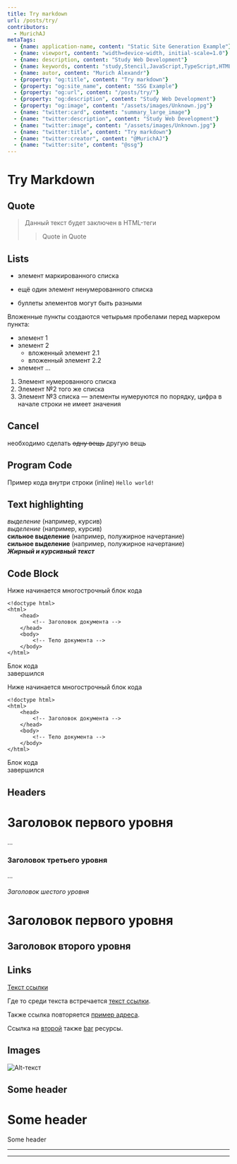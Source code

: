 ```yaml
---
title: Try markdown
url: /posts/try/
contributors:
  - MurichAJ
metaTags: 
  - {name: application-name, content: "Static Site Generation Example"}
  - {name: viewport, content: "width=device-width, initial-scale=1.0"}
  - {name: description, content: "Study Web Development"}
  - {name: keywords, content: "study,Stencil,JavaScript,TypeScript,HTML,SSG"}
  - {name: autor, content: "Murich Alexandr"}
  - {property: "og:title", content: "Try markdown"}
  - {property: "og:site_name", content: "SSG Example"}
  - {property: "og:url", content: "/posts/try/"}
  - {property: "og:description", content: "Study Web Development"}
  - {property: "og:image", content: "/assets/images/Unknown.jpg"}
  - {name: "twitter:card", content: "summary_large_image"}
  - {name: "twitter:description", content: "Study Web Development"}
  - {name: "twitter:image", content: "/assets/images/Unknown.jpg"}
  - {name: "twitter:title", content: "Try markdown"}
  - {name: "twitter:creator", content: "@MurichAJ"}
  - {name: "twitter:site", content: "@ssg"}
---
```


# Try Markdown
## Quote
> Данный текст будет заключен в HTML-теги <blockquote>Quote in Quote</blockquote>

## Lists
<!-- * list
- first el
- second el -->
* элемент маркированного списка
- ещё один элемент ненумерованного списка
+ буллеты элементов могут быть разными

Вложенные пункты создаются четырьмя пробелами перед маркером пункта:

* элемент 1
* элемент 2
    * вложенный элемент 2.1
    * вложенный элемент 2.2
* элемент ...

1. Элемент нумерованного списка
2. Элемент №2 того же списка
9. Элемент №3 списка — элементы нумеруются по порядку, цифра в начале строки не имеет значения

## Cancel
необходимо сделать ~~одну вещь~~ другую вещь

## Program Code
Пример кода внутри строки (inline) `Hello world!`


## Text highlighting
*выделение* (например, курсив)  
_выделение_ (например, курсив)  
__сильное выделение__ (например, полужирное начертание)  
**сильное выделение** (например, полужирное начертание)  
***Жирный и курсивный текст***

## Code Block
Ниже начинается многострочный блок кода

    <!doctype html>
    <html>
        <head>
            <!-- Заголовок документа -->
        </head>
        <body>
            <!-- Тело документа -->
        </body>
    </html>

Блок кода  
завершился

Ниже начинается многострочный блок кода
```
<!doctype html>
<html>
    <head>
        <!-- Заголовок документа -->
    </head>
    <body>
        <!-- Тело документа -->
    </body>
</html>
```

Блок кода  
завершился

## Headers
# Заголовок первого уровня
...
### Заголовок третьего уровня
...
###### Заголовок шестого уровня
Заголовок первого уровня
========================

Заголовок второго уровня
------------------------

## Links
[Текст ссылки](http://example.com/ "Необязательный заголовок ссылки")

Где то среди текста встречается [текст ссылки][example].

Также ссылка повторяется [пример адреса][Example].

Ссылка на [второй][Foo] также [bar][] ресурсы.

[example]: http://example.com/ "==Необязательный заголовок ссылки"
[foo]: http://example.net/ '..Необязательный заголовок ссылки'
[Bar]: http://example.edu/ (!!Необязательный заголовок ссылки)

## Images
![Alt-текст](/assets/images/Unknown.jpg "Заголовок изображения")

Some header
---
Some header
===
Some header
***
***